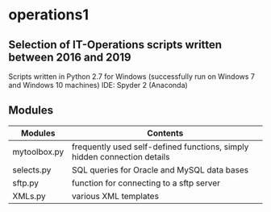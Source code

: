 # operations1
## Selection of IT-Operations scripts written between 2016 and 2019

Scripts written in Python 2.7 for Windows (successfully run on Windows 7 and Windows 10 machines)
IDE: Spyder 2 (Anaconda)

## Modules
Modules | Contents
------------ | -------------
mytoolbox.py|frequently used self-defined functions, simply hidden connection details
selects.py|SQL queries for Oracle and MySQL data bases
sftp.py|function for connecting to a sftp server
XMLs.py|various XML templates
